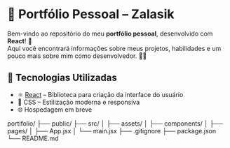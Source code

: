 # 🎨 Portfólio Pessoal – Zalasik

Bem-vindo ao repositório do meu **portfólio pessoal**, desenvolvido com **React**! 🚀  
Aqui você encontrará informações sobre meus projetos, habilidades e um pouco mais sobre mim como desenvolvedor. 👨‍💻

## 🔧 Tecnologias Utilizadas

- ⚛️ [React](https://reactjs.org/) – Biblioteca para criação da interface do usuário
- 🎨 CSS – Estilização moderna e responsiva
- 🌐 Hospedagem em breve


portifolio/
├── public/
├── src/
│ ├── assets/
│ ├── components/
│ ├── pages/
│ ├── App.jsx
│ └── main.jsx
├── .gitignore
├── package.json
└── README.md
